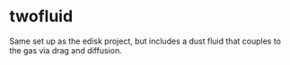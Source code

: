 # twofluid
Same set up as the edisk project, but includes a dust fluid that couples to the gas via drag and diffusion. 
